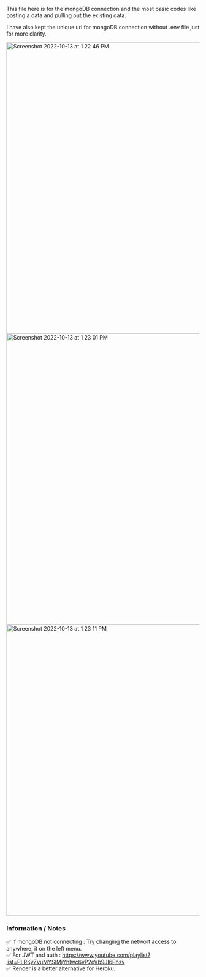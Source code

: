 This file here is for the mongoDB connection and the most basic codes like posting a data and pulling out the existing data. 

I have also kept the unique url for mongoDB connection without .env file just for more clarity. 


<img width="760" alt="Screenshot 2022-10-13 at 1 22 46 PM" src="https://user-images.githubusercontent.com/93304796/195535872-4c1b0785-51c9-4e3d-b250-aa239693e073.png">

<img width="760" alt="Screenshot 2022-10-13 at 1 23 01 PM" src="https://user-images.githubusercontent.com/93304796/195535919-df6b18c1-3857-4e16-9188-45cc3347b7a4.png">

<img width="760" alt="Screenshot 2022-10-13 at 1 23 11 PM" src="https://user-images.githubusercontent.com/93304796/195535959-724b7dbd-c149-4490-8bdd-2a21d481a0e8.png">


### Information / Notes
✅ If mongoDB not connecting : Try changing the networt access to anywhere, it on the left menu. <br/>
✅ For JWT and auth : https://www.youtube.com/playlist?list=PLRKyZvuMYSIMjYhIwc6vP2eVb9JI6Phsv <br/>
✅ Render is a better alternative for Heroku.  <br/>
